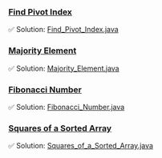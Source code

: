 ### [Find Pivot Index](https://leetcode.com/problems/find-pivot-index/description/)
✅ Solution: [Find_Pivot_Index.java](Find_Pivot_Index.java)

### [Majority Element](https://leetcode.com/problems/majority-element/description/)
✅ Solution: [Majority_Element.java](Majority_Element.java)

### [Fibonacci Number](https://leetcode.com/problems/fibonacci-number/description/)
✅ Solution: [Fibonacci_Number.java](Fibonacci_Number.java)

### [Squares of a Sorted Array](https://leetcode.com/problems/squares-of-a-sorted-array/description/)
✅ Solution: [Squares_of_a_Sorted_Array.java](Squares_of_a_Sorted_Array.java)

